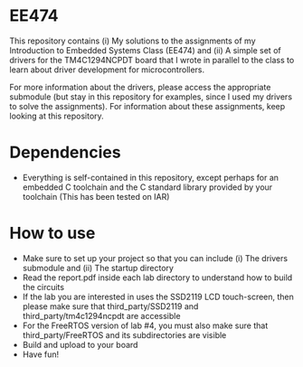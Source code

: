 # EE474

This repository contains (i) My solutions to the assignments of my Introduction to Embedded Systems Class (EE474) and (ii) A simple set of drivers for the TM4C1294NCPDT board that I wrote in parallel to the class to learn about driver development for microcontrollers.

For more information about the drivers, please access the appropriate submodule (but stay in this repository for examples, since I used my drivers to solve the assignments). For information about these assignments, keep looking at this repository.

# Dependencies
* Everything is self-contained in this repository, except perhaps for an embedded C toolchain and the C standard library provided by your toolchain (This has been tested on IAR) 

# How to use
* Make sure to set up your project so that you can include (i) The drivers submodule and (ii) The startup directory 
* Read the report.pdf inside each lab directory to understand how to build the circuits
* If the lab you are interested in uses the SSD2119 LCD touch-screen, then please make sure that third_party/SSD2119 and third_party/tm4c1294ncpdt are accessible
* For the FreeRTOS version of lab #4, you must also make sure that third_party/FreeRTOS and its subdirectories are visible
* Build and upload to your board
* Have fun!
